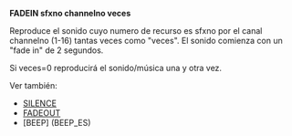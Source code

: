 **FADEIN sfxno channelno veces**

Reproduce el sonido cuyo numero de recurso es sfxno por el canal channelno (1-16) tantas veces como "veces". El sonido comienza con un "fade in" de 2 segundos.

Si veces=0 reproducirá el sonido/música una y otra vez.


Ver también:

* [SILENCE](SILENCE_ES)
* [FADEOUT](FADEOUT_ES)
* [BEEP] (BEEP_ES)

